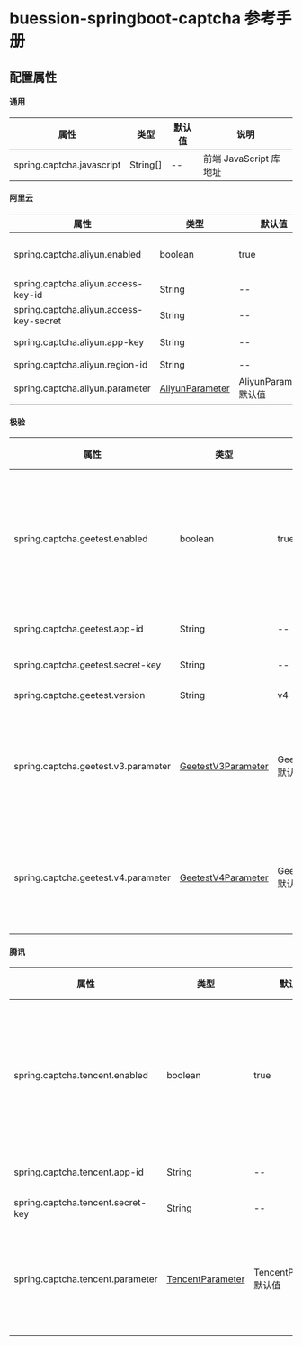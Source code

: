# buession-springboot-captcha 参考手册


## 配置属性


#### 通用

|  属性   | 类型   | 默认值    | 说明    |
|  ----  | ----   | ----     | ----  |
| spring.captcha.javascript   | String[]    | --  | 前端 JavaScript 库地址      |


#### 阿里云

|  属性   | 类型   | 默认值    | 说明    |
|  ----  | ----   | ----     | ----  |
| spring.captcha.aliyun.enabled           | boolean                                              | true                   | 是否启用阿里云行为验证码      |
| spring.captcha.aliyun.access-key-id     | String                                               | --                     | AccessKey ID      |
| spring.captcha.aliyun.access-key-secret | String                                               | --                      | AccessKey Secret      |
| spring.captcha.aliyun.app-key           | String                                               | --                      | 服务使用的 App Key      |
| spring.captcha.aliyun.region-id         | String                                               | --                      | 区域 ID      |
| spring.captcha.aliyun.parameter         | [AliyunParameter](https://javadoc.io/doc/com.buession.security/buession-security-captcha/2.3.0/com/buession/security/captcha/aliyun/AliyunParameter.html) | AliyunParameter 默认值   | 前端提交参数名称      |


#### 极验

|  属性   | 类型   | 默认值    | 说明    |
|  ----  | ----   | ----     | ----  |
| spring.captcha.geetest.enabled       | boolean                                                          | true                   | 是否启极验行为验证码      |
| spring.captcha.geetest.app-id        | String                                                           | --                     | 应用 ID      |
| spring.captcha.geetest.secret-key    | String                                                           | --                     | 密钥      |
| spring.captcha.geetest.version       | String                                                           | v4                    | 版本      |
| spring.captcha.geetest.v3.parameter  | [GeetestV3Parameter](https://javadoc.io/doc/com.buession.security/buession-security-captcha/2.3.0/com/buession/security/captcha/geetest/api/v3/GeetestV3Parameter.html)  | GeetestV3Parameter 默认值                     | 前端提交参数名称      |
| spring.captcha.geetest.v4.parameter  | [GeetestV4Parameter](https://javadoc.io/doc/com.buession.security/buession-security-captcha/2.3.0/com/buession/security/captcha/geetest/api/v4/GeetestV4Parameter.html)  | GeetestV4Parameter 默认值                     | 前端提交参数名称      |


#### 腾讯

|  属性   | 类型   | 默认值    | 说明    |
|  ----  | ----   | ----     | ----  |
| spring.captcha.tencent.enabled    | boolean                                                | true                   | 是否启腾讯云行为验证码      |
| spring.captcha.tencent.app-id     | String                                                 | --                     | 应用 ID      |
| spring.captcha.tencent.secret-key | String                                                 | --                     | 密钥      |
| spring.captcha.tencent.parameter  | [TencentParameter](https://javadoc.io/doc/com.buession.security/buession-security-captcha/2.3.0/com/buession/security/captcha/tencent/TencentParameter.html) | TencentParameter 默认值               | 前端提交参数名称      |